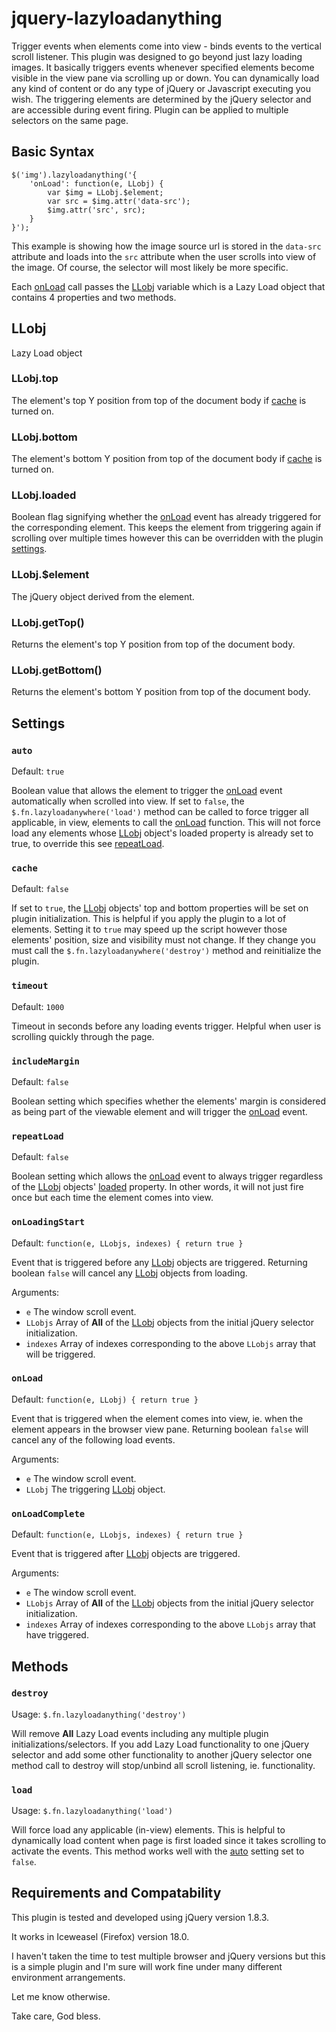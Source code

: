 jquery-lazyloadanything
=======================

Trigger events when elements come into view - binds events to the vertical scroll listener. This plugin was designed to go beyond just lazy loading images. It basically triggers events whenever specified elements become visible in the view pane via scrolling up or down. You can dynamically load any kind of content or do any type of jQuery or Javascript executing you wish. The triggering elements are determined by the jQuery selector and are accessible during event firing. Plugin can be applied to multiple selectors on the same page.

Basic Syntax
------------

    $('img').lazyloadanything('{
        'onLoad': function(e, LLobj) {
            var $img = LLobj.$element;
            var src = $img.attr('data-src');
            $img.attr('src', src);
        }
    }');
    
This example is showing how the image source url is stored in the `data-src` attribute and loads into the `src` attribute when the user scrolls into view of the image. Of course, the selector will most likely be more specific.

Each [onLoad](#onload) call passes the [LLobj](#llobj) variable which is a Lazy Load object that contains 4 properties and two methods.

LLobj
-----
Lazy Load object

### LLobj.top
The element's top Y position from top of the document body if [cache](#cache) is turned on.

### LLobj.bottom
The element's bottom Y position from top of the document body if [cache](#cache) is turned on.

### LLobj.loaded
Boolean flag signifying whether the [onLoad](#onload) event has already triggered for the corresponding element. This keeps the element from triggering again if scrolling over multiple times however this can be overridden with the plugin [settings](#settings).

### LLobj.$element
The jQuery object derived from the element.

### LLobj.getTop()
Returns the element's top Y position from top of the document body.

### LLobj.getBottom()
Returns the element's bottom Y position from top of the document body.

Settings
--------
### `auto`

Default: `true`

Boolean value that allows the element to trigger the [onLoad](#onload) event automatically when scrolled into view. If set to `false`, the `$.fn.lazyloadanywhere('load')` method can be called to force trigger all applicable, in view, elements to call the [onLoad](#onload) function. This will not force load any elements whose [LLobj](#llobj) object's loaded property is already set to true, to override this see [repeatLoad](#repeatload).

### `cache`

Default: `false`

If set to `true`, the [LLobj](#llobj) objects' top and bottom properties will be set on plugin initialization. This is helpful if you apply the plugin to a lot of elements. Setting it to `true` may speed up the script however those elements' position, size and visibility must not change. If they change you must call the `$.fn.lazyloadanywhere('destroy')` method and reinitialize the plugin.

### `timeout`

Default: `1000`

Timeout in seconds before any loading events trigger. Helpful when user is scrolling quickly through the page.

### `includeMargin`

Default: `false`

Boolean setting which specifies whether the elements' margin is considered as being part of the viewable element and will trigger the [onLoad](#onload) event.

### `repeatLoad`

Default: `false`

Boolean setting which allows the [onLoad](#onload) event to always trigger regardless of the [LLobj](#llobj) objects' [loaded](#llobjloaded) property. In other words, it will not just fire once but each time the element comes into view.

### `onLoadingStart`

Default: `function(e, LLobjs, indexes) { return true }`

Event that is triggered before any [LLobj](#llobj) objects are triggered. Returning boolean `false` will cancel any [LLobj](#llobj) objects from loading.

Arguments:
+ `e` The window scroll event.
+ `LLobjs` Array of **All** of the [LLobj](#llobj) objects from the initial jQuery selector initialization.
+ `indexes` Array of indexes corresponding to the above `LLobjs` array that will be triggered.

### `onLoad`

Default: `function(e, LLobj) { return true }`

Event that is triggered when the element comes into view, ie. when the element appears in the browser view pane. Returning boolean `false` will cancel any of the following load events.

Arguments:
+ `e` The window scroll event.
+ `LLobj` The triggering [LLobj](#llobj) object.

### `onLoadComplete`

Default: `function(e, LLobjs, indexes) { return true }`

Event that is triggered after [LLobj](#llobj) objects are triggered.

Arguments:
+ `e` The window scroll event.
+ `LLobjs` Array of **All** of the [LLobj](#llobj) objects from the initial jQuery selector initialization.
+ `indexes` Array of indexes corresponding to the above `LLobjs` array that have triggered.

Methods
-------
### `destroy`

Usage: `$.fn.lazyloadanything('destroy')`

Will remove **All** Lazy Load events including any multiple plugin initializations/selectors. If you add Lazy Load functionality to one jQuery selector and add some other functionality to another jQuery selector one method call to destroy will stop/unbind all scroll listening, ie. functionality.

### `load`

Usage: `$.fn.lazyloadanything('load')`

Will force load any applicable (in-view) elements. This is helpful to dynamically load content when page is first loaded since it takes scrolling to activate the events. This method works well with the [auto](#auto) setting set to `false`.

Requirements and Compatability
------------

This plugin is tested and developed using jQuery version 1.8.3.

It works in Iceweasel (Firefox) version 18.0.

I haven't taken the time to test multiple browser and jQuery versions but this is a simple plugin and I'm sure will work fine under many different environment arrangements.

Let me know otherwise.

Take care, God bless.
